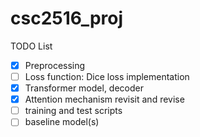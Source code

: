 # csc2516_proj

TODO List

- [x] Preprocessing
- [ ] Loss function: Dice loss implementation
- [x] Transformer model, decoder
- [x] Attention mechanism revisit and revise
- [ ] training and test scripts
- [ ] baseline model(s)
